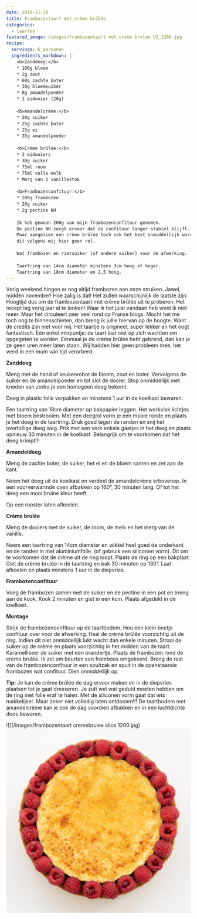 ```yaml
---
date: 2018-11-20
title: Frambozentaart met crème brûlée
categories:
  - taarten
featured_image: /images/frambozentaart met creme brulee V3_1200.jpg
recipe:
  servings: 6 personen
  ingredients_markdown: |-
    <b>Zanddeeg:</b>
    * 100g bloem
    * 2g zout
    * 60g zachte boter
    * 30g bloemsuiker 
    * 8g amandelpoeder
    * 1 eidooier (20g)

    <b>Amandelcrème:</b>
    * 20g suiker
    * 25g zachte boter
    * 25g ei
    * 35g amandelpoeder

    <b>Crème brûlée:</b>
    * 3 eidooiers
    * 30g suiker
    * 75ml room 
    * 75ml volle melk
    * Merg van 1 vanillestok

    <b>Frambozenconfituur:</b>
    * 200g frambozen
    * 20g suiker
    * 2g pectine NH

    Ik heb gewoon 200g van mijn frambozenconfituur genomen.
    De pectine NH zorgt ervoor dat de confituur langer stabiel blijft.
    Maar aangezien een crème brûlée toch ook het best onmiddellijk wordt opgegeten speelt            
    dit volgens mij hier geen rol.

    Wat frambozen en rietsuiker (of andere suiker) voor de afwerking.

    Taartring van 14cm diameter minstens 3cm hoog of hoger.
    Taartring van 18cm diameter en 2,5 hoog.
---
```

Vorig weekend hingen er nog altijd frambozen aan onze struiken.
Jawel, midden november! Hoe zalig is dat! Het zullen waarschijnlijk de laatste zijn.
Hoogtijd dus om de frambozentaart met crème brûlée uit te proberen.
Het recept lag vorig jaar al te lonken! 
Waar ik het juist vandaan heb weet ik niet meer. Maar het circuleert zeer veel rond op Franse blogs.
Mocht het me toch nog te binnenschieten, dan breng ik jullie hiervan op de hoogte.
Want de credits zijn niet voor mij.
Het taartje is origineel, super lekker en het oogt fantastisch.
Eén enkel minpuntje: de taart laat niet op zich wachten om opgegeten te worden.
Eénmaal je de crème brûlée hebt gebrand, dan kan je ze geen uren meer laten staan.
Wij hadden hier geen probleem mee, het werd in een mum van tijd verorberd.

<!--more-->

**Zanddeeg**

Meng met de hand of keukenrobot de bloem, zout en boter.
Vervolgens de suiker en de amandelpoeder en tot slot de dooier.
Stop onmiddellijk met kneden van zodra je een homogeen deeg bekomt.

Deeg in plastic folie verpakken en minstens 1 uur in de koelkast bewaren.

Een taartring van 18cm diameter op bakpapier leggen.
Het werkvlak lichtjes met bloem bestrooien.
Met een deegrol vorm je een mooie ronde en plaats je het deeg in de taartring. 
Druk goed tegen de randen en snij het overtollige deeg weg.
Prik met een vork enkele gaatjes in het deeg en plaats opnieuw 30 minuten in de koelkast.
Belangrijk om te voorkomen dat het deeg krimpt!!! 

**Amandeldeeg**

Meng de zachte boter,  de suiker, het ei en de bloem samen en zet aan de kant.

Neem het deeg uit de koelkast en verdeel de amandelcrème erbovenop.
In een voorverwarmde oven afbakken op 160°, 30 minuten lang.
Of tot het deeg een mooi bruine kleur heeft.

Op een rooster laten afkoelen.

**Crème brulée**

Meng de dooiers met de suiker, de room, de melk en het merg van de vanille.

Neem een taartring van 14cm diameter en wikkel heel goed de onderkant en de randen in met aluminiumfolie. (of gebruik een siliconen vorm). Dit om te voorkomen dat de crème uit de ring loopt.
Plaats de ring op een bakplaat.
Giet de crème brulée in de taartring en bak 30 minuten op 130°.
Laat afkoelen en plaats minstens 1 uur in de diepvries.

**Frambozenconfituur**

Voeg de frambozen samen met de suiker en de pectine in een pot en breng aan de kook.
Kook 2 minuten en giet in een kom.
Plaats afgedekt in de koelkast.

**Montage**

Strijk de frambozenconfituur op de taartbodem.
Hou een klein beetje confituur over voor de afwerking.
Haal de crème brûlée voorzichtig uit de ring.
Indien dit niet onmiddellijk lukt wacht dan enkele minuten.
Strooi de suiker op de crème en plaats voorzichtig in het midden van de taart.
Karamelliseer de suiker met een brandertje.
Plaats de frambozen rond de crème brulée.
Ik zet om beurten een framboos omgekeerd.
Breng de rest van de frambozenconfituur in een spuitzak en spuit in de openstaande frambozen wat confituur.
Dien onmiddellijk op.

<b>Tip: </b>Je kan de crème brûlée de dag ervoor maken en in de diepvries plaatsen tot je gaat dresseren.
Je zult wel wat geduld moeten hebben om de ring met folie eraf te halen.
Met de siliconen vorm gaat dat iets makkelijker.
Maar zeker niet volledig laten ontdooien!!!
De taartbodem met amandelcrème kan je ook de dag voordien afbakken en in een luchtdichte doos bewaren.

![](/images/frambozentaart cremebrulee slice 1200.jpg)
![](/images/frambozentaartcremebruleepin.jpg)

